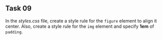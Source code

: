 ## Task 09
In the *styles.css* file, create a style rule for the `figure` element to align it center.
Also, create a style rule for the `img` element and specify **1em** of `padding`.
 
